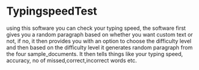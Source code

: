 # TypingspeedTest
using this software you can check your typing speed, the software first gives you a random paragraph based on whether you want custom text or not, if no, it then provides you with an option to choose the difficulty level and then based on the difficulty level it generates random paragraph from the four sample_documents. It then tells things like your typing speed, accuracy, no of missed,correct,incorrect words etc.
